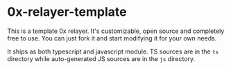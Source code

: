 # 0x-relayer-template

This is a template 0x relayer. It's customizable, open source and completely free to use. You can just fork it and start modifying it for your own needs.

It ships as both typescript and javascript module. TS sources are in the `ts` directory while auto-generated JS sources are in the `js` directory.
